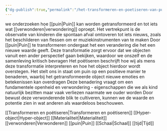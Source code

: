 ```yaml
---
{"dg-publish":true,"permalink":"/het-transformeren-en-poetiseren-van-puin/","dgPassFrontmatter":true}
---
```


we onderzoeken hoe [[puin\|Puin]] kan worden getransformeerd en tot iets wat [[verwonderen\|verwondering]] oproept. Het vertrekpunt is de observatie van kinderen die spontaan afval omtoveren tot iets nieuws, zoals het beschilderen van flessen om er muziekinstrumenten van te maken⁠ Door [[puin\|Puin]] te transformeren ondergaat het een verandering die het een nieuwe waarde geeft. Deze transformatie zorgt ervoor dat we objecten vanuit een ander perspectief gaan bekijken, waardoor we onszelf en de samenleving kritisch bevragen⁠ Het poëtiseren beschrijft hoe wij als mens deze transformatie interpreteren en hoe het object hierdoor wordt overstegen. Het stelt ons in staat om puin op een positieve manier te benaderen, waarbij het getransformeerde object nieuwe emoties en betekenissen kan overdragen⁠ Deze benadering vraagt om een fundamentele openheid en verwondering - eigenschappen die we als kind natuurlijk bezitten maar vaak verliezen naarmate we ouder worden⁠ ⁠Door bewust deze verwonderende blik te cultiveren, kunnen we de waarde en potentie zien in wat anderen als waardeloos beschouwen.

[[Transformeren en poëtiseren\|Transformeren en poëtiseren]] [[Hyper-object\|Hyper-object]] [[Materialiteit\|Materialiteit]] [[verwonderen\|Verwonderen]] [[puin\|Puin]] [[Schaal\|Schaal]] [[tijd\|Tijd]]